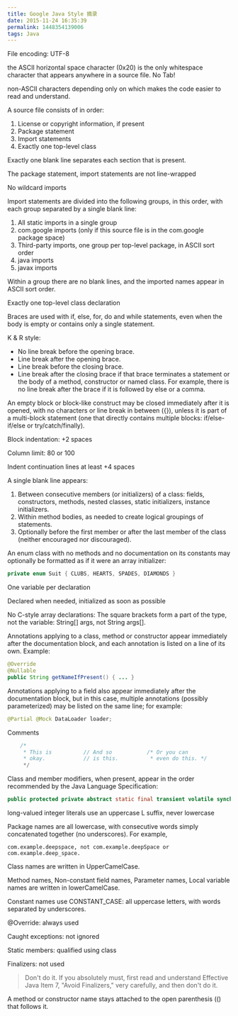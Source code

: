 ```yaml
---
title: Google Java Style 摘录
date: 2015-11-24 16:35:39
permalink: 1448354139006
tags: Java
---
```


File encoding: UTF-8

the ASCII horizontal space character (0x20) is the only whitespace character that appears anywhere in a source file. No Tab!

non-ASCII characters depending only on which makes the code easier to read and understand.

A source file consists of in order:

1. License or copyright information, if present
2. Package statement
3. Import statements
4. Exactly one top-level class

Exactly one blank line separates each section that is present.

The package statement, import statements are not line-wrapped

No wildcard imports

Import statements are divided into the following groups, in this order, with each group separated by a single blank line:

1. All static imports in a single group
2. com.google imports (only if this source file is in the com.google package space)
3. Third-party imports, one group per top-level package, in ASCII sort order
4. java imports
5. javax imports

Within a group there are no blank lines, and the imported names appear in ASCII sort order.

Exactly one top-level class declaration

Braces are used with if, else, for, do and while statements, even when the body is empty or contains only a single statement.

K & R style: 

- No line break before the opening brace.
- Line break after the opening brace.
- Line break before the closing brace.
- Line break after the closing brace if that brace terminates a statement or the body of a method, constructor or named class. For example, there is no line break after the brace if it is followed by else or a comma.

An empty block or block-like construct may be closed immediately after it is opened, with no characters or line break in between ({}), unless it is part of a multi-block statement (one that directly contains multiple blocks: if/else-if/else or try/catch/finally).

Block indentation: +2 spaces

Column limit: 80 or 100

Indent continuation lines at least +4 spaces

A single blank line appears:

1. Between consecutive members (or initializers) of a class: fields, constructors, methods, nested classes, static initializers, instance initializers.
2. Within method bodies, as needed to create logical groupings of statements.
3. Optionally before the first member or after the last member of the class (neither encouraged nor discouraged).

An enum class with no methods and no documentation on its constants may optionally be formatted as if it were an array initializer:

```java
private enum Suit { CLUBS, HEARTS, SPADES, DIAMONDS }
```

One variable per declaration

Declared when needed, initialized as soon as possible

No C-style array declarations: The square brackets form a part of the type, not the variable: String[] args, not String args[].

Annotations applying to a class, method or constructor appear immediately after the documentation block, and each annotation is listed on a line of its own. Example:

```java
@Override
@Nullable
public String getNameIfPresent() { ... }
```

Annotations applying to a field also appear immediately after the documentation block, but in this case, multiple annotations (possibly parameterized) may be listed on the same line; for example:

```java
@Partial @Mock DataLoader loader;
```

Comments

```java
    /*
     * This is          // And so           /* Or you can
     * okay.            // is this.          * even do this. */
     */
```

Class and member modifiers, when present, appear in the order recommended by the Java Language Specification:

```java
public protected private abstract static final transient volatile synchronized native strictfp
```

long-valued integer literals use an uppercase L suffix, never lowercase

Package names are all lowercase, with consecutive words simply concatenated together (no underscores). For example, 

    com.example.deepspace, not com.example.deepSpace or com.example.deep_space.

Class names are written in UpperCamelCase.

Method names, Non-constant field names, Parameter names, Local variable names are written in lowerCamelCase.

Constant names use CONSTANT_CASE: all uppercase letters, with words separated by underscores.

@Override: always used

Caught exceptions: not ignored

Static members: qualified using class

Finalizers: not used

> Don't do it. If you absolutely must, first read and understand Effective Java Item 7, "Avoid Finalizers," very carefully, and then don't do it.

A method or constructor name stays attached to the open parenthesis (() that follows it.
